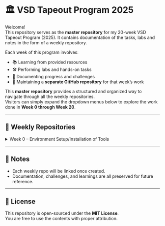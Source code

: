 # 🏛️ VSD Tapeout Program 2025

Welcome!  
This repository serves as the **master repository** for my 20-week VSD Tapeout Program (2025). It contains documentation of the tasks, labs and notes in the form of a weekly repository.

Each week of this program involves:
- 📚 Learning from provided resources  
- 🛠️ Performing labs and hands-on tasks  
- 📝 Documenting progress and challenges  
- 💾 Maintaining a **separate GitHub repository** for that week’s work  

This **master repository** provides a structured and organized way to navigate through all the weekly repositories.  
Visitors can simply expand the dropdown menus below to explore the work done in **Week 0 through Week 20**.

---

## 📑 Weekly Repositories

<details>
<summary>Week 0 – Environment Setup/Installation of Tools</summary>

🔗 [Go to Week 0 Repository]()

</details>

---

## 📌 Notes
- Each weekly repo will be linked once created.  
- Documentation, challenges, and learnings are all preserved for future reference.  

---

## 📜 License
This repository is open-sourced under the **MIT License**.  
You are free to use the contents with proper attribution.  

